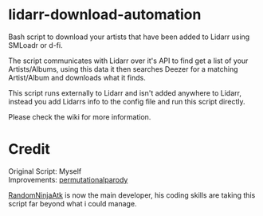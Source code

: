 # lidarr-download-automation
Bash script to download your artists that have been added to Lidarr using SMLoadr or d-fi. <br>

The script communicates with Lidarr over it's API to find get a list of your Artists/Albums, using this data it then searches Deezer for a matching Artist/Album and downloads what it finds. <br>

This script runs externally to Lidarr and isn't added anywhere to Lidarr, instead you add Lidarrs info to the config file and run this script directly.

Please check the wiki for more information.


# Credit
Original Script: Myself<br>
Improvements: [permutationalparody](https://github.com/permutationalparody)<br>

[RandomNinjaAtk](https://github.com/RandomNinjaAtk) is now the main developer, his coding skills are taking this script far beyond what i could manage.<br>

